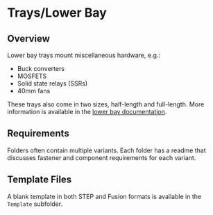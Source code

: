 # Trays/Lower Bay

## Overview

Lower bay trays mount miscellaneous hardware, e.g.:

- Buck converters
- MOSFETS
- Solid state relays (SSRs)
- 40mm fans

These trays also come in two sizes, half-length and full-length. More information is available in the [lower bay documentation][1].

## Requirements

Folders often contain multiple variants. Each folder has a readme that discusses fastener and component requirements for each variant.

## Template Files

A blank template in both STEP and Fusion formats is available in the `Template` subfolder.

[1]: https://jon-harper.github.io/OmniBox/support/lower_bay/